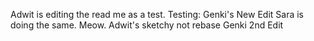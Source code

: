 Adwit is editing the read me as a test.
Testing: Genki's New Edit
Sara is doing the same. Meow.
Adwit's sketchy not rebase
Genki 2nd Edit
